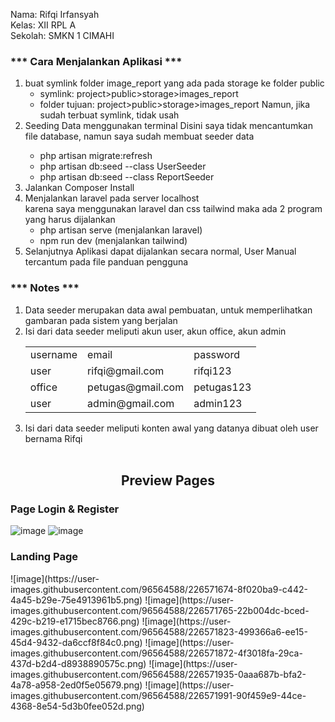 Nama: Rifqi Irfansyah<br>
Kelas: XII RPL A<br>
Sekolah: SMKN 1 CIMAHI<br>

<h3>*** Cara Menjalankan Aplikasi ***</h3>

1. buat symlink folder image_report yang ada pada storage ke folder public
	- symlink: project>public>storage>images_report
	- folder tujuan: project>public>storage>images_report
	Namun, jika sudah terbuat symlink, tidak usah 
2. Seeding Data menggunakan terminal<bt>
	Disini saya tidak mencantumkan file database, namun saya sudah membuat seeder data
	- php artisan migrate:refresh
	- php artisan db:seed --class UserSeeder
	- php artisan db:seed --class ReportSeeder
3. Jalankan Composer Install
4. Menjalankan laravel pada server localhost<br>
   karena saya menggunakan laravel dan css tailwind maka ada 2 program yang harus dijalankan
	- php artisan serve (menjalankan laravel)
	- npm run dev	(menjalankan tailwind)
5. Selanjutnya Aplikasi dapat dijalankan secara normal, User Manual tercantum pada file panduan pengguna	


<h3>*** Notes ***</h3>

1. Data seeder merupakan data awal pembuatan, untuk memperlihatkan gambaran pada sistem yang berjalan
2. Isi dari data seeder meliputi akun user, akun office, akun admin
	<table>
		<tr class="font-bold">
			<td>username</td>
			<td>email</td>
			<td>password</td>
		</tr>
		<tr>
			<td>user</td>
			<td>rifqi@gmail.com</td>
			<td>rifqi123</td>
		</tr>
		<tr>
			<td>office</td>
			<td>petugas@gmail.com</td>
			<td>petugas123</td>
		</tr>
		<tr>
			<td>user</td>
			<td>admin@gmail.com</td>
			<td>admin123</td>
		</tr>
	</table>
3. Isi dari data seeder meliputi konten awal yang datanya dibuat oleh user bernama Rifqi
<br><br>
<h2><center>Preview Pages</center></h2>
<h3>Page Login & Register</h3>

![image](https://user-images.githubusercontent.com/96564588/226570746-b0f75543-c81f-4236-a7f9-2d7e5a6f20cc.png)
![image](https://user-images.githubusercontent.com/96564588/226570812-dcd16fdf-9f84-4789-85f8-aadc8f2165b7.png)

<h3>Landing Page</h3>
![image](https://user-images.githubusercontent.com/96564588/226571674-8f020ba9-c442-4a45-b29e-75e4913961b5.png)
![image](https://user-images.githubusercontent.com/96564588/226571765-22b004dc-bced-429c-b219-e1715bec8766.png)
![image](https://user-images.githubusercontent.com/96564588/226571823-499366a6-ee15-45d4-9432-da6ccf8f84c0.png)
![image](https://user-images.githubusercontent.com/96564588/226571872-4f3018fa-29ca-437d-b2d4-d8938890575c.png)
![image](https://user-images.githubusercontent.com/96564588/226571935-0aaa687b-bfa2-4a78-a958-2ed0f5e05679.png)
![image](https://user-images.githubusercontent.com/96564588/226571991-90f459e9-44ce-4368-8e54-5d3b0fee052d.png)



		
